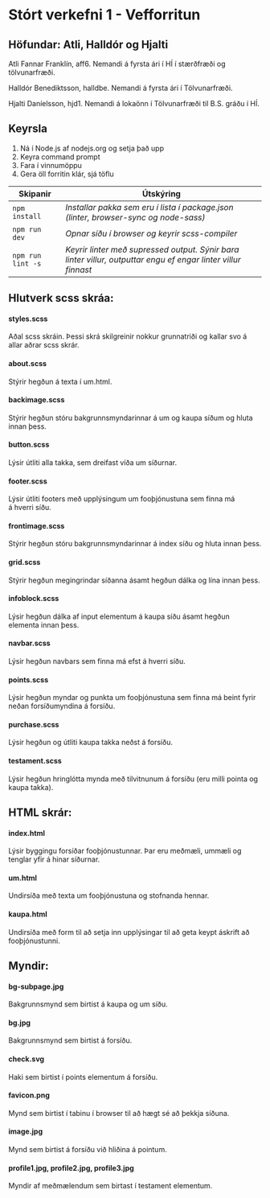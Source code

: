 # Stórt verkefni 1 - Vefforritun
## Höfundar: Atli, Halldór og Hjalti

Atli Fannar Franklín, aff6. Nemandi á fyrsta ári í HÍ í stærðfræði og tölvunarfræði.

Halldór Benediktsson, halldbe. Nemandi á fyrsta ári í Tölvunarfræði.

Hjalti Daníelsson, hjd1. Nemandi á lokaönn í Tölvunarfræði til B.S. gráðu í HÍ.

## Keyrsla
1. Ná í Node.js af nodejs.org og setja það upp
2. Keyra command prompt
3. Fara í vinnumöppu
4. Gera öll forritin klár, sjá töflu

Skipanir | Útskýring
--- | ---
`npm install` | _Installar pakka sem eru í lista í package.json (linter, browser-sync og node-sass)_
`npm run dev` | _Opnar síðu í browser og keyrir scss-compiler_
`npm run lint -s` | _Keyrir linter með supressed output. Sýnir bara linter villur, outputtar engu ef engar linter villur finnast_

## Hlutverk scss skráa:

#### styles.scss

Aðal scss skráin. Þessi skrá skilgreinir nokkur grunnatriði og kallar svo á allar aðrar scss skrár.

#### about.scss

Stýrir hegðun á texta í um.html.

#### backimage.scss

Stýrir hegðun stóru bakgrunnsmyndarinnar á um og kaupa síðum og hluta innan þess.

#### button.scss

Lýsir útliti alla takka, sem dreifast víða um síðurnar.

#### footer.scss

Lýsir útliti footers með upplýsingum um fooþjónustuna sem finna má á hverri síðu.

#### frontimage.scss

Stýrir hegðun stóru bakgrunnsmyndarinnar á index síðu og hluta innan þess.

#### grid.scss

Stýrir hegðun megingrindar síðanna ásamt hegðun dálka og lína innan þess.

#### infoblock.scss

Lýsir hegðun dálka af input elementum á kaupa síðu ásamt hegðun elementa innan þess.

#### navbar.scss

Lýsir hegðun navbars sem finna má efst á hverri síðu.

#### points.scss

Lýsir hegðun myndar og punkta um fooþjónustuna sem finna má beint fyrir neðan forsíðumyndina á forsíðu.

#### purchase.scss

Lýsir hegðun og útliti kaupa takka neðst á forsíðu.

#### testament.scss

Lýsir hegðun hringlótta mynda með tilvitnunum á forsíðu (eru milli pointa og kaupa takka).

## HTML skrár:

#### index.html

Lýsir byggingu forsíðar fooþjónustunnar. Þar eru meðmæli, ummæli og tenglar yfir á hinar síðurnar.

#### um.html

Undirsíða með texta um fooþjónustuna og stofnanda hennar.

#### kaupa.html

Undirsíða með form til að setja inn upplýsingar til að geta keypt áskrift að fooþjónustunni.

## Myndir:

#### bg-subpage.jpg

Bakgrunnsmynd sem birtist á kaupa og um síðu.

#### bg.jpg

Bakgrunnsmynd sem birtist á forsíðu.

#### check.svg

Haki sem birtist í points elementum á forsíðu.

#### favicon.png

Mynd sem birtist í tabinu í browser til að hægt sé að þekkja síðuna.

#### image.jpg

Mynd sem birtist á forsíðu við hliðina á pointum.

#### profile1.jpg, profile2.jpg, profile3.jpg

Myndir af meðmælendum sem birtast í testament elementum.
